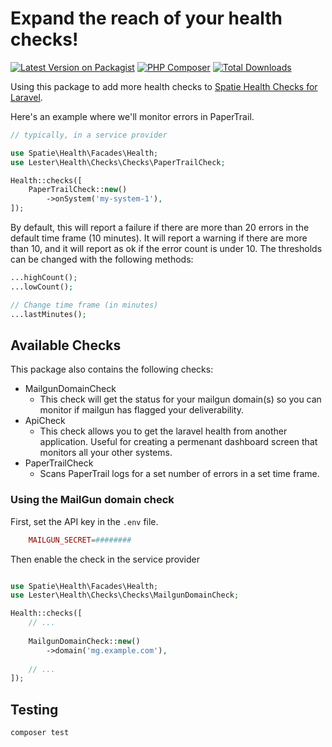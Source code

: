 # Expand the reach of your health checks!

[![Latest Version on Packagist](https://img.shields.io/packagist/v/rob-lester-jr04/laravel-health-expansion.svg)](https://packagist.org/packages/rob-lester-jr04/laravel-health-expansion)
[![PHP Composer](https://github.com/roblesterjr04/laravel-health-checks/actions/workflows/run-tests.yml/badge.svg)](https://github.com/roblesterjr04/laravel-health-checks/actions/workflows/run-tests.yml)
[![Total Downloads](https://img.shields.io/packagist/dt/rob-lester-jr04/laravel-health-expansion.svg)](https://packagist.org/packages/rob-lester-jr04/laravel-health-expansion)

Using this package to add more health checks to [Spatie Health Checks for Laravel](https://packagist.org/packages/rob-lester-jr04/laravel-health-expansion).

Here's an example where we'll monitor errors in PaperTrail.

```php
// typically, in a service provider

use Spatie\Health\Facades\Health;
use Lester\Health\Checks\Checks\PaperTrailCheck;

Health::checks([
	PaperTrailCheck::new()
		->onSystem('my-system-1'),
]);
```

By default, this will report a failure if there are more than 20 errors in the default time frame (10 minutes). It will report a warning if there are more than 10, and it will report as ok if the error count is under 10. The thresholds can be changed with the following methods:

```php
...highCount();
...lowCount();

// Change time frame (in minutes)
...lastMinutes();

```

## Available Checks

This package also contains the following checks:

* MailgunDomainCheck
	* This check will get the status for your mailgun domain(s) so you can monitor if mailgun has flagged your deliverability.
* ApiCheck
	* This check allows you to get the laravel health from another application. Useful for creating a permenant dashboard screen that monitors all your other systems.
* PaperTrailCheck
	* Scans PaperTrail logs for a set number of errors in a set time frame.

### Using the MailGun domain check

First, set the API key in the `.env` file.

```php
	MAILGUN_SECRET=########
```

Then enable the check in the service provider

```php

use Spatie\Health\Facades\Health;
use Lester\Health\Checks\Checks\MailgunDomainCheck;

Health::checks([
	// ...
	
	MailgunDomainCheck::new()
		->domain('mg.example.com'),
		
	// ...
]);


```

## Testing

```bash
composer test
```
